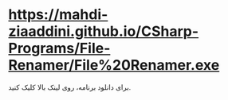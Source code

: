 # https://mahdi-ziaaddini.github.io/CSharp-Programs/File-Renamer/File%20Renamer.exe
برای دانلود برنامه، روی لینک بالا کلیک کنید.
